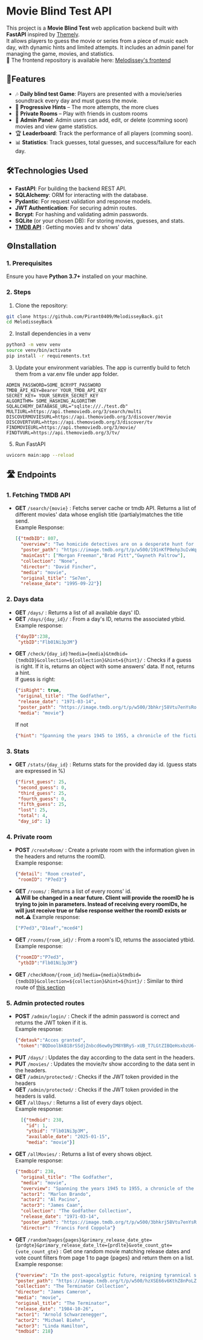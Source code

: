# Movie Blind Test API

This project is a **Movie Blind Test** web application backend built with **FastAPI** inspired by [Themely](https://themely.se/days).<br>
It allows players to guess the movie or series from a piece of music each day, with dynamic hints and limited attempts. It includes an admin panel for managing the game, movies, and statistics.<br>
🔗 The frontend repository is available here: [Melodissey's frontend](https://github.com/Pirant0409/Melodissey-front)

## 🚀Features

- 🎶 **Daily blind test Game**: Players are presented with a movie/series soundtrack every day and must guess the movie.
- 🧩 **Progressive Hints** – The more attempts, the more clues
- 👥 **Private Rooms** – Play with friends in custom rooms
- 🔧 **Admin Panel**: Admin users can add, edit, or delete (comming soon) movies and view game statistics.
- 🏆 **Leaderboard**: Track the performance of all players (comming soon).
- 📊 **Statistics**: Track guesses, total guesses, and success/failure for each day.

## 🛠Technologies Used

- **FastAPI**: For building the backend REST API.
- **SQLAlchemy**: ORM for interacting with the database.
- **Pydantic**: For request validation and response models.
- **JWT Authentication**: For securing admin routes.
- **Bcrypt**: For hashing and validating admin passwords.
- **SQLite** (or your chosen DB): For storing movies, guesses, and stats.
- [**TMDB API**](https://developer.themoviedb.org/reference/intro/getting-started) : Getting movies and tv shows' data

## ⚙️Installation

### 1. Prerequisites

Ensure you have **Python 3.7+** installed on your machine.

### 2. Steps

1. Clone the repository:

```bash
git clone https://github.com/Pirant0409/MelodisseyBack.git
cd MelodisseyBack
```
2. Install dependencies in a venv
```bash
python3 -m venv venv
source venv/bin/activate
pip install -r requirements.txt
```

3. Update your environment variables. The app is currently build to fetch them from a var.env file under app folder.
```env
ADMIN_PASSWORD=SOME_BCRYPT_PASSWORD
TMDB_API_KEY=Bearer YOUR_TMDB_API_KEY
SECRET_KEY= YOUR_SERVER_SECRET_KEY
ALGORITHM= SOME_HASHING_ALGORITHM
SQLALCHEMY_DATABASE_URL="sqlite:///./test.db"
MULTIURL=https://api.themoviedb.org/3/search/multi
DISCOVERMOVIESURL=https://api.themoviedb.org/3/discover/movie
DISCOVERTVURL=https://api.themoviedb.org/3/discover/tv
FINDMOVIEURL=https://api.themoviedb.org/3/movie/
FINDTVURL=https://api.themoviedb.org/3/tv/
```
5. Run FastAPI
```bash
uvicorn main:app --reload
```


## 🛣️ Endpoints

### 1. Fetching TMDB API
- **GET** `/search/{movie}` : Fetchs server cache or tmdb API. Returns a list of different movies' data whose english title (partialy)matches the title send.<br>
  Example Response:
  ```json
  [{"tmdbID": 807,
    "overview": "Two homicide detectives are on a desperate hunt for a serial killer whose crimes are based on the \"seven deadly sins\" in this dark and haunting film that takes viewers from the tortured remains of one victim to the next. The seasoned Det. Sommerset researches each sin in an effort to get inside the killer's mind, while his novice partner, Mills, scoffs at his efforts to unravel the case.",
    "poster_path": "https://image.tmdb.org/t/p/w500/191nKfP0ehp3uIvWqgPbFmI4lv9.jpg",
    "mainCast": ["Morgan Freeman","Brad Pitt","Gwyneth Paltrow"],
    "collection": "None",
    "director": "David Fincher",
    "media": "movie",
    "original_title": "Se7en",
    "release_date": "1995-09-22"}]
  ```
  
### 2. Days data
- **GET** `/days/` : Returns a list of all available days' ID.
- **GET** `/days/{day_id}/` : From a day's ID, returns the associated ytbid.<br>
  Example response:
  ```json
  {"dayID":238,
   "ytbID":"Flb01Ni3p3M"}
  ```
- **GET** `/check/{day_id}?media={media}&tmdbid={tmdbID}&collection=${collection}&hint=${hint}/` : Checks if a guess is right. If it is, returns an object with some answers' data. If not, returns a hint.<br>
  If guess is right:
  ```json
  {"isRight": true,
   "original_title": "The Godfather",
   "release_date": "1971-03-14",
   "poster_path": "https://image.tmdb.org/t/p/w500/3bhkrj58Vtu7enYsRolD1fZdja1.jpg",
   "media": "movie"}
  ```
  If not
  ```json
  {"hint": "Spanning the years 1945 to 1955, a chronicle of the fictional Italian-American ______ crime family."}
  ```
### 3. Stats
- **GET** `/stats/{day_id}` : Returns stats for the provided day id. (guess stats are expressed in %)
  ```json
  {"first_guess": 25,
   "second_guess": 0,
   "third_guess": 25,
   "fourth_guess": 0,
   "fifth_guess": 25,
   "lost": 25,
   "total": 4,
   "day_id": 1}
  ```

  
### 4. Private room
- **POST** `/createRoom/` : Create a private room with the information given in the headers and returns the roomID.<br>
  Example response:
  ```json
  {"detail": "Room created",
   "roomID": "P7ed3"}
  ```
- **GET** `/rooms/` : Returns a list of every rooms' id.<br>
  **⚠️Will be changed in a near future. Client will provide the roomID he is trying to join in parameters. Instead of receiving every roomIDs, he will just receive true or false response weither the roomID exists or not.⚠️**
  Example response:
  ```json
  ["P7ed3","D1eaf","mced4"]
  ```
- **GET** `/rooms/{room_id}/` : From a room's ID, returns the associated ytbid.<br>
  Example response:
  ```json
  {"roomID":"P7ed3",
   "ytbID":"Flb01Ni3p3M"}
  ```
- **GET** `/checkRoom/{room_id}?media={media}&tmdbid={tmdbID}&collection=${collection}&hint=${hint}/` : Similar to third route of [this section](#2-days-data)

  

### 5. Admin protected routes
- **POST** `/admin/login/` : Check if the admin password is correct and returns the JWT token if it is.<br>
  Example response:
  ```json
  {"detauk":"Acces granted",
   "token":"BQDoolbkB18rSSdjZnbcd6ew0yIM8YBRyS-xUB_T7LGtZIBQeHsxbzU6-ugCyOlZFbr1zu_x-fQoqZAL0ab_M6oQ88jQKOSqtny_WuC4pKk6DUOCQ7gQUWxPCtjW-1F2sINlzwuLgODg0vAuer0eSU_cwWM6Tl8bSwvM1TyJmYhosFv0h3-8svcX2SzkZ8OJA7XMbnR2"}
  ```
- **PUT** `/days/` : Updates the day according to the data sent in the headers.
- **PUT** `/movies/` : Updates the movie/tv show according to the data sent in the headers.
- **GET** `/admin/protected/` : Checks if the JWT token provided in the headers
- **GET** `/admin/protected/` : Checks if the JWT token provided in the headers is valid.
- **GET** `/allDays/` : Returns a list of every days object.<br>
  Example response:
  ```json
    [{"tmdbid": 238,
      "id": 1,
      "ytbid": "Flb01Ni3p3M",
      "available_date": "2025-01-15",
      "media": "movie"}]
  ```
- **GET** `/allMovies/` : Returns a list of every shows object.<br>
  Example response:
  ```json
  {"tmdbid": 238,
    "original_title": "The Godfather",
    "media": "movie",
    "overview": "Spanning the years 1945 to 1955, a chronicle of the fictional Italian-American ______ crime family.",
    "actor1": "Marlon Brando",
    "actor2": "Al Pacino",
    "actor3": "James Caan",
    "collection": "The Godfather Collection",
    "release_date": "1971-03-14",
    "poster_path": "https://image.tmdb.org/t/p/w500/3bhkrj58Vtu7enYsRolD1fZdja1.jpg",
    "director": "Francis Ford Coppola"}
  ```
- **GET** `/random?pages{pages}&primary_release_date_gte={prdgte}&primary_release_date_lte={prdlte}&vote_count_gte={vote_count_gte}` : Get one random movie matching release dates and vote count filters from page 1 to page {pages} and return them on a list.<br>
  Example response:
  ```json
  {"overview": "In the post-apocalyptic future, reigning tyrannical supercomputers teleport a cyborg assassin known as the \"Terminator\" back to 1984 to kill Sarah Connor, whose unborn son is destined to lead insurgents against 21st century mechanical hegemony. Meanwhile, the human-resistance movement dispatches a lone warrior to safeguard Sarah. Can he stop the virtually indestructible killing machine?",
  "poster_path": "https://image.tmdb.org/t/p/w500/hzXSE66v6KthZ8nPoLZmsi2G05j.jpg",
  "collection": "The Terminator Collection",
  "director": "James Cameron",
  "media": "movie",
  "original_title": "The Terminator",
  "release_date": "1984-10-26",
  "actor1": "Arnold Schwarzenegger",
  "actor2": "Michael Biehn",
  "actor3": "Linda Hamilton",
  "tmdbid": 218}
  ```
